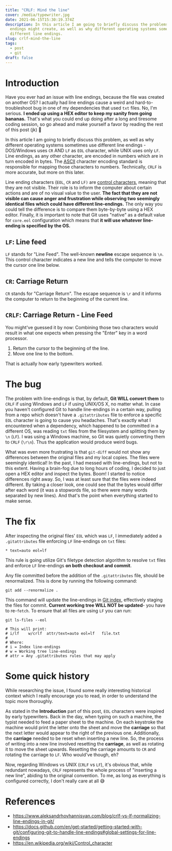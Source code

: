 ```yaml
---
title: "CRLF: Mind the line"
cover: /media/typewriter.jpg
date: 2021-06-15T15:30:19.374Z
description: In this article I am going to briefly discuss the problems line
  endings might create, as well as why different operating systems sometimes use
  different line endings.
slug: crlf-mind-the-line
tags:
  - post
  - git
draft: false
---
```

# Introduction

Have you ever had an issue with line endings, because the file was created on another OS? I actually had line endings cause a weird and hard-to-troubleshoot bug in one of my dependencies that used `txt` files. No, I'm serious. **I ended up using a HEX editor to keep my sanity from going bananas.** That's what you could end up doing after a long and tiresome coding session, so go ahead and make yourself a favor by reading the rest of this post (jk) 🤣

In this article I am going to briefly discuss this problem, as well as why different operating systems sometimes use different line endings - DOS/Windows uses `CR` AND `LF` as `EOL` character, while UNIX uses only `LF`. Line endings, as any other character, are encoded in numbers which are in turn encoded in bytes. The [ASCII](https://en.wikipedia.org/wiki/ASCII) character encoding standard is responsible for mapping those characters to numbers. Technically, `CRLF` is more accurate, but more on this later.

Line ending characters (`EOL`, `CR` and `LF)` are [control characters](https://en.wikipedia.org/wiki/Control_character), meaning that they are not visible. Their role is to inform the computer about certain actions and are of no visual value to the user. **The fact that they are not visible can cause anger and frustration while observing two seemingly identical files which could have different line-endings.** The only way you could tell the difference is to compare them byte-by-byte using a HEX editor. Finally, it is important to note that Git uses "native" as a default value for `core.eol` configuration which means that **it will use whatever line-ending is specified by the OS.**

## `LF`: Line feed

`LF` stands for "Line Feed". The well-known **newline** escape sequence is `\n`. This control character indicates a new line and tells the computer to move the cursor one line below.

## `CR`: Carriage Return

`CR` stands for "Carriage Return". The escape sequence is `\r` and it informs the computer to return to the beginning of the current line.

## `CRLF`: Carriage Return - Line Feed

You might've guessed it by now: Combining those two characters would result in what one expects when pressing the "Enter" key in a word processor.

1. Return the cursor to the beginning of the line.
2. Move one line to the bottom.

That is actually how early typewriters worked.

# The bug

The problem with line-endings is that, by default, **Git WILL convert them** to `CRLF` if using Windows and `LF` if using UNIX/OS X, no matter what. In case you haven't configured Git to handle line-endings in a certain way, pulling from a repo which doesn't have a `.gitattributes` file to enforce a specific `EOL` character is going to cause you headaches. That's exactly what I encountered when a dependency, which happened to be committed in a different OS, was reading `txt` files from the filesystem and splitting them by `\n` (`LF`). I was using a Windows machine, so Git was quietly converting them to `CRLF` (`\r\n`). Thus the application would produce weird bugs.

What was even more frustrating is that `git-diff` would not show any differences between the original files and my local copies. The files were seemingly identical! In the past, I had messed with line-endings, but not to this extent. Having a brain-fog due to long hours of coding, I decided to just open a HEX editor and inspect the bytes. Boom! I started to notice differences right away. So, I was at least sure that the files were indeed different. By taking a closer look, one could see that the bytes would differ after each word (it was a stopwords file, so there were many words separated by new lines). And that's the point when everything started to make sense.

# The fix

 After inspecting the original files' `EOL` which was `LF`, I immediately added a `.gitattributes` file enforcing `LF` line-endings on `txt` files:

```gitattributes
* text=auto eol=lf
```

This rule is going utilize Git's filetype detection algorithm to resolve `txt` files and enforce `LF` line-endings **on both checkout and commit**. 

Any file committed before the addition of the `.gitattributes` file, should be renormalized. This is done by running the following command:

```shell
git add --renormalize .
```

This command will update the line-endings in [Git index](https://shafiul.github.io/gitbook/1_the_git_index.html), effectively staging the files for commit. **Current working tree WILL NOT be updated**- you have to re-`fetch`. To ensure that all files are using `LF` you can run:

```shell
git ls-files --eol

# This will print:
# i/lf    w/crlf  attr/text=auto eol=lf   file.txt
#
# Where:
# i = Index line-endings
# w = Working tree line-endings
# attr = Any .gitattributes rules that may apply
```

# Some quick history

While researching the issue, I found some really interesting historical context which I really encourage you to read, in order to understand the topic more thoroughly.

As stated in the [](#Introduction)**Introduction** part of this post, `EOL` characters were inspired by early typewriters. Back in the day, when typing on such a machine, the typist needed to feed a paper sheet to the machine. On each keystroke the  machine would print the letter onto the sheet and move the **carriage** so that the next letter would appear to the right of the previous one. Additionally, the **carriage** needed to be reset when inserting a new line. So, the process of writing into a new line involved resetting the **carriage**, as well as rotating it to move the sheet upwards. Resetting the carriage amounts to `CR` and rotating the carriage to `LF`. Who would've though, eh?

Now, regarding Windows vs UNIX (`CRLF` vs `LF`), it's obvious that, while redundant nowadays, `CRLF` represents the whole process of "inserting a new line", abiding to the original convention. To me, as long as everything is configured correctly, I don't really care at all 😅 



# References

* https://www.aleksandrhovhannisyan.com/blog/crlf-vs-lf-normalizing-line-endings-in-git/
* https://docs.github.com/en/get-started/getting-started-with-git/configuring-git-to-handle-line-endings#global-settings-for-line-endings
* https://en.wikipedia.org/wiki/Control_character